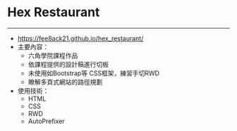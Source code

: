 # Hex Restaurant
---
* https://fee8ack21.github.io/hex_restaurant/
* 主要內容： 
  * 六角學院課程作品 
  * 依課程提供的設計稿進行切板 
  * 未使用如Bootstrap等 CSS框架，練習手切RWD
  * 瞭解多頁式網站的路徑規劃
* 使用技術： 
  * HTML 
  * CSS 
  * RWD 
  * AutoPrefixer
